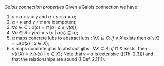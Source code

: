 *Galois connection properties*
Given a Galois connection we have :
1. $\gamma \circ \alpha \circ \gamma = \gamma$ and $\alpha \circ \gamma \circ \alpha = \alpha$;
2. $\alpha \circ \gamma$ and $\gamma \circ \alpha$ are idempotent;
3. $\forall c \in C : \alpha(c) = \sqcap \{ a \ | \ c \leq \gamma(a)\}$;
4. $\forall a \in A : \gamma(a) = \lor \{ c \ | \ \alpha(c) \sqsubseteq a\}$;
5. $\alpha$ maps concrete lubs to abstract lubs : $\forall X \subseteq C : \ if \lor X$ exists then $\alpha(\lor X) = \sqcup \{\alpha(x) \ | \ x \in X\}$;
6. $\gamma$  maps concrete glbs to abstract glbs : $\forall X \subseteq A : \ if \sqcap X$ exists, then $\gamma(\sqcap X) = \land \{\gamma(x) \ | \ x \in X\}$;
Note that $\gamma \circ \alpha$ is extensive ([[Th. 2.3]]) and that the relationships are sound ([[Def. 2.11]]).
